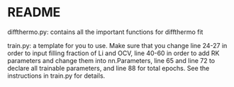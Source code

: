 # README

diffthermo.py: contains all the important functions for diffthermo fit

train.py: a template for you to use. Make sure that you change line 24-27 in order to input filling fraction of Li and OCV, line 40-60 in order to add RK parameters and change them into nn.Parameters, line 65 and line 72 to declare all trainable parameters, and line 88 for total epochs. See the instructions in train.py for details.

